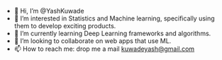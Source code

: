 - 👋 Hi, I’m @YashKuwade
- 👀 I’m interested in Statistics and Machine learning, specifically using them to develop exciting products. 
- 🌱 I’m currently learning Deep Learning frameworks and algorithms.
- 💞️ I’m looking to collaborate on web apps that use ML.
- 📫 How to reach me: drop me a mail kuwadeyash@gmail.com

<!---
YashKuwade/YashKuwade is a ✨ special ✨ repository because its `README.md` (this file) appears on your GitHub profile.
You can click the Preview link to take a look at your changes.
--->
